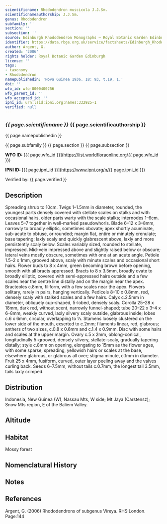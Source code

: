 ```yaml
---
scientificname: Rhododendron muscicola J.J.Sm.
scientificnameauthorship: J.J.Sm.
genus: Rhododendron
subfamily: ''
section: ''
subsection: ''
source: Edinburgh Rhododendron Monographs – Royal Botanic Garden Edinburgh
identifier: https://data.rbge.org.uk/service/factsheets/Edinburgh_Rhododendron_Monographs.xhtml
author: Argent, G.
created: '2006'
rights holder: Royal Botanic Garden Edinburgh
license: ''
tags:
- taxonomy
- Rhododendron
namepublishedin: 'Nova Guinea 1936. 18: 93, t.19, 1.'
doi: ''
wfo_id: wfo-0000400256
wfo_parent_id: ''
wfo_accepted_id: ''
ipni_id: urn:lsid:ipni.org:names:332925-1
verified: null
---
```

### _{{ page.scientificname }}_ {{ page.scientificauthorship }}
 {{ page.namepublishedin }}

{{ page.subfamily }} {{ page.section }} {{ page.subsection }}

**WFO ID:** [{{ page.wfo_id }}](https://list.worldfloraonline.org/{{ page.wfo_id }})

**IPNI ID:** [{{ page.ipni_id }}](https://www.ipni.org/n/{{ page.ipni_id }})

Verified by: {{ page.verified }}



## Description
Spreading shrub to 10cm. Twigs 1–1.5mm in diameter, rounded, the youngest parts densely covered with stellate scales on stalks and with occasional hairs, older parts warty with the scale stalks; internodes 1–6cm. Leaves 5–7 together in well-marked pseudowhorls. Blade 6–12 x 3–8mm, narrowly to broadly elliptic, sometimes obovate; apex shortly acuminate, sub-acute to obtuse, or rounded; margin flat, entire or minutely crenulate; base tapering; laxly scaly and quickly glabrescent above, laxly and more persistently scaly below. Scales variably sized, rounded to stellate, impressed. Mid-vein impressed above and slightly raised below or obscure; lateral veins mostly obscure, sometimes with one at an acute angle. Petiole 1.5–2 x 1mm, grooved above, scaly with minute scales and occasional short hairs. Flower buds to 8 x 4mm, green becoming brown before opening, smooth with all bracts appressed. Bracts to 8 x 3.5mm, broadly ovate to broadly elliptic, covered with semi-appressed hairs outside and a few scales near the centre line distally and on the margin near the apex. Bracteoles c.8mm, filiform, with a few scales near the apex. Flowers solitary, rarely in pairs, hanging vertically. Pedicels 8–10 x 0.8mm, red, densely scaly with stalked scales and a few hairs. Calyx c.2.5mm in diameter, obliquely cup-shaped, 5-lobed, densely scaly. Corolla 25–28 x 18mm, dark red, without scent, narrowly funnel-shaped; tube 20–22 x 3–4 x 6–8mm, weakly curved, laxly silvery scaly outside, glabrous inside; lobes c.6 x 6mm, circular, overlapping to 1⁄3. Stamens loosely clustered on the lower side of the mouth, exserted to c.2mm; filaments linear, red, glabrous; anthers of two sizes, c.0.8 x 0.6mm and c.1.4 x 0.9mm. Disc with some hairs and scales at the upper margin. Ovary c.5 x 2mm, oblong-conical, longitudinally 5-grooved, densely silvery, stellate-scaly, gradually tapering distally; style c.8mm on opening, elongating to 15mm as the flower ages, with some sparse, spreading, yellowish hairs or scales at the base, elsewhere glabrous, or glabrous all over; stigma minute, c.1mm in diameter. Fruit 25 x 4mm, fusiform, curved, outer layer peeling away and the valves curling back. Seeds 6–7.5mm, without tails c.0.7mm, the longest tail 3.5mm, tails laxly crimped.

## Distribution
Indonesia, New Guinea (W), Nassau Mts, W side; Mt Jaya (Carstensz); Snow Mts region, E of the Baliem Valley.

## Altitude


## Habitat
Mossy forest

## Nomenclatural History

                       
## Notes


## References

Argent, G. (2006) Rhododendrons of subgenus Vireya. RHS:London. Page:144
